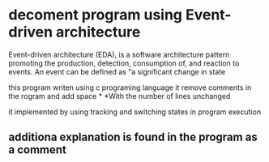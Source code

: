 #	decoment program using Event-driven architecture

Event-driven architecture (EDA), is a software architecture pattern promoting the production, detection, consumption of, and reaction to events. An event can be defined as "a significant change in state    

this program writen using c programing language it remove comments in the rogram and add space  *
 *With the number of lines unchanged   

it implemented by using tracking and switching states in program execution

## additiona explanation is found in the program as a comment

